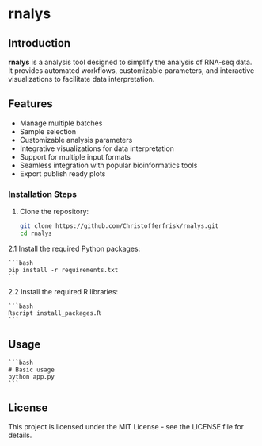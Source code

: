 # rnalys



## Introduction

**rnalys** is a analysis tool designed to simplify the analysis of RNA-seq data. It provides automated workflows, customizable parameters, and interactive visualizations to facilitate data interpretation.

## Features

- Manage multiple batches
- Sample selection
- Customizable analysis parameters
- Integrative visualizations for data interpretation
- Support for multiple input formats
- Seamless integration with popular bioinformatics tools
- Export publish ready plots


### Installation Steps

1. Clone the repository:

    ```bash
    git clone https://github.com/Christofferfrisk/rnalys.git
    cd rnalys
    ```

2.1 Install the required Python packages:

    ```bash
    pip install -r requirements.txt
    ```

2.2 Install the required R libraries:

    ```bash
    Rscript install_packages.R
    ```

## Usage

    ```bash
    # Basic usage
    python app.py
    ```

## License
This project is licensed under the MIT License - see the LICENSE file for details.
